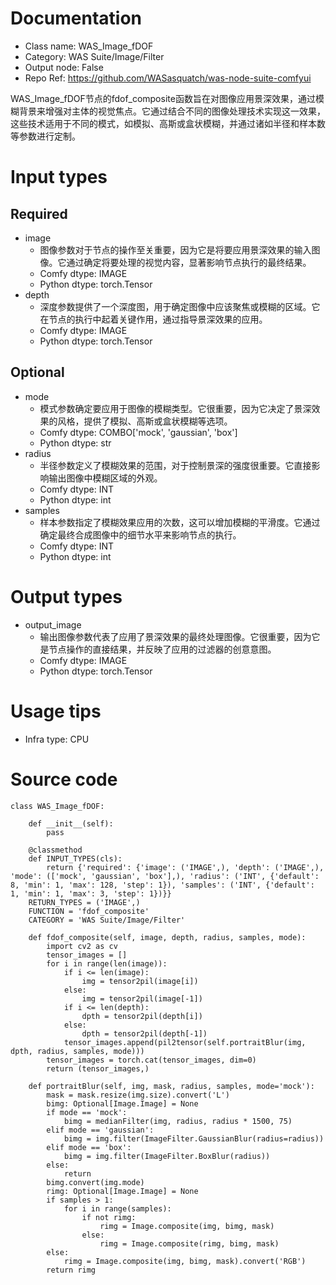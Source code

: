 # Documentation
- Class name: WAS_Image_fDOF
- Category: WAS Suite/Image/Filter
- Output node: False
- Repo Ref: https://github.com/WASasquatch/was-node-suite-comfyui

WAS_Image_fDOF节点的fdof_composite函数旨在对图像应用景深效果，通过模糊背景来增强对主体的视觉焦点。它通过结合不同的图像处理技术实现这一效果，这些技术适用于不同的模式，如模拟、高斯或盒状模糊，并通过诸如半径和样本数等参数进行定制。

# Input types
## Required
- image
    - 图像参数对于节点的操作至关重要，因为它是将要应用景深效果的输入图像。它通过确定将要处理的视觉内容，显著影响节点执行的最终结果。
    - Comfy dtype: IMAGE
    - Python dtype: torch.Tensor
- depth
    - 深度参数提供了一个深度图，用于确定图像中应该聚焦或模糊的区域。它在节点的执行中起着关键作用，通过指导景深效果的应用。
    - Comfy dtype: IMAGE
    - Python dtype: torch.Tensor
## Optional
- mode
    - 模式参数确定要应用于图像的模糊类型。它很重要，因为它决定了景深效果的风格，提供了模拟、高斯或盒状模糊等选项。
    - Comfy dtype: COMBO['mock', 'gaussian', 'box']
    - Python dtype: str
- radius
    - 半径参数定义了模糊效果的范围，对于控制景深的强度很重要。它直接影响输出图像中模糊区域的外观。
    - Comfy dtype: INT
    - Python dtype: int
- samples
    - 样本参数指定了模糊效果应用的次数，这可以增加模糊的平滑度。它通过确定最终合成图像中的细节水平来影响节点的执行。
    - Comfy dtype: INT
    - Python dtype: int

# Output types
- output_image
    - 输出图像参数代表了应用了景深效果的最终处理图像。它很重要，因为它是节点操作的直接结果，并反映了应用的过滤器的创意意图。
    - Comfy dtype: IMAGE
    - Python dtype: torch.Tensor

# Usage tips
- Infra type: CPU

# Source code
```
class WAS_Image_fDOF:

    def __init__(self):
        pass

    @classmethod
    def INPUT_TYPES(cls):
        return {'required': {'image': ('IMAGE',), 'depth': ('IMAGE',), 'mode': (['mock', 'gaussian', 'box'],), 'radius': ('INT', {'default': 8, 'min': 1, 'max': 128, 'step': 1}), 'samples': ('INT', {'default': 1, 'min': 1, 'max': 3, 'step': 1})}}
    RETURN_TYPES = ('IMAGE',)
    FUNCTION = 'fdof_composite'
    CATEGORY = 'WAS Suite/Image/Filter'

    def fdof_composite(self, image, depth, radius, samples, mode):
        import cv2 as cv
        tensor_images = []
        for i in range(len(image)):
            if i <= len(image):
                img = tensor2pil(image[i])
            else:
                img = tensor2pil(image[-1])
            if i <= len(depth):
                dpth = tensor2pil(depth[i])
            else:
                dpth = tensor2pil(depth[-1])
            tensor_images.append(pil2tensor(self.portraitBlur(img, dpth, radius, samples, mode)))
        tensor_images = torch.cat(tensor_images, dim=0)
        return (tensor_images,)

    def portraitBlur(self, img, mask, radius, samples, mode='mock'):
        mask = mask.resize(img.size).convert('L')
        bimg: Optional[Image.Image] = None
        if mode == 'mock':
            bimg = medianFilter(img, radius, radius * 1500, 75)
        elif mode == 'gaussian':
            bimg = img.filter(ImageFilter.GaussianBlur(radius=radius))
        elif mode == 'box':
            bimg = img.filter(ImageFilter.BoxBlur(radius))
        else:
            return
        bimg.convert(img.mode)
        rimg: Optional[Image.Image] = None
        if samples > 1:
            for i in range(samples):
                if not rimg:
                    rimg = Image.composite(img, bimg, mask)
                else:
                    rimg = Image.composite(rimg, bimg, mask)
        else:
            rimg = Image.composite(img, bimg, mask).convert('RGB')
        return rimg
```